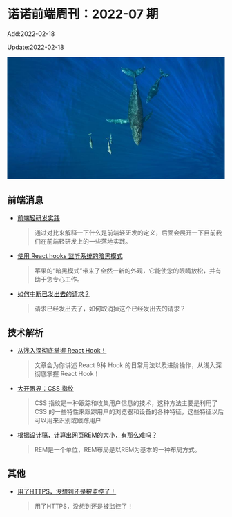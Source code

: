 <!--
 * @Description: weekly-07
 * @Author: zoeblow
 * @Email: wangfuyuan@nnuo.com
 * @Date: 2022-01-11 17:20:35
 * @LastEditors: wangfuyuan
 * @LastEditTime: 2022-02-20 12:25:21
 * @FilePath: \nuofe-weekly1\2022\weekly-07.md
 -->

# 诺诺前端周刊：2022-07 期

Add:2022-02-18

Update:2022-02-18

![202207](../images/2022/202207.jpg)

## 前端消息

- [前端轻研发实践](https://mp.weixin.qq.com/s/DhzoAI0hfMnBpJn-QBreHw)

  > 通过对比来解释一下什么是前端轻研发的定义，后面会展开一下目前我们在前端轻研发上的一些落地实践。

- [使用 React hooks 监听系统的暗黑模式](https://mp.weixin.qq.com/s/tj2uNOPvWEjZsHRm9pxXbg)

  > 苹果的“暗黑模式”带来了全然一新的外观，它能使您的眼睛放松，并有助于您专心工作。

- [如何中断已发出去的请求？](https://mp.weixin.qq.com/s/gw2bcwMG2Z1vx1dovf6-bA)

  > 请求已经发出去了，如何取消掉这个已经发出去的请求？

## 技术解析

- [从浅入深彻底掌握 React Hook！](https://mp.weixin.qq.com/s/7DLb6FXkvuJ9ox3AaEQ5ew)

  > 文章会为你讲述 React 9种 Hook 的日常用法以及进阶操作，从浅入深彻底掌握 React Hook！

- [大开眼界：CSS 指纹](https://mp.weixin.qq.com/s/YnPzAaO3jpMb59Y_QJfzwg)

  > CSS 指纹是一种跟踪和收集用户信息的技术，这种方法主要是利用了 CSS 的一些特性来跟踪用户的浏览器和设备的各种特征，这些特征以后可以用来识别或跟踪用户

- [根据设计稿，计算出网页REM的大小，有那么难吗？](https://mp.weixin.qq.com/s/Nw2roqGIUdb8sU9XDeIP-Q)

  > REM是一个单位，REM布局是以REM为基本的一种布局方式。

## 其他

- [用了HTTPS，没想到还是被监控了！](https://mp.weixin.qq.com/s/WrgDjFSKxjQnGHSqgmjVeg)

  > 用了HTTPS，没想到还是被监控了！
